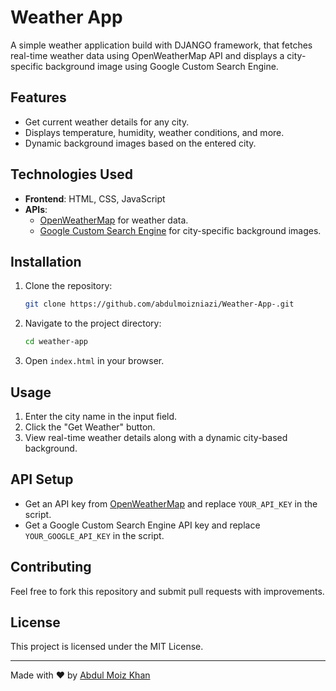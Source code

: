 # Weather App

A simple weather application build with DJANGO framework, that fetches real-time weather data using OpenWeatherMap API and displays a city-specific background image using Google Custom Search Engine.

## Features
- Get current weather details for any city.
- Displays temperature, humidity, weather conditions, and more.
- Dynamic background images based on the entered city.

## Technologies Used
- **Frontend**: HTML, CSS, JavaScript
- **APIs**:
  - [OpenWeatherMap](https://openweathermap.org/) for weather data.
  - [Google Custom Search Engine](https://cse.google.com/cse/) for city-specific background images.

## Installation
1. Clone the repository:
   ```sh
   git clone https://github.com/abdulmoizniazi/Weather-App-.git
   ```
2. Navigate to the project directory:
   ```sh
   cd weather-app
   ```
3. Open `index.html` in your browser.

## Usage
1. Enter the city name in the input field.
2. Click the "Get Weather" button.
3. View real-time weather details along with a dynamic city-based background.

## API Setup
- Get an API key from [OpenWeatherMap](https://home.openweathermap.org/users/sign_up) and replace `YOUR_API_KEY` in the script.
- Get a Google Custom Search Engine API key and replace `YOUR_GOOGLE_API_KEY` in the script.

## Contributing
Feel free to fork this repository and submit pull requests with improvements.

## License
This project is licensed under the MIT License.

---
Made with ❤️ by [Abdul Moiz Khan](https://github.com/abdulmoizniazi)

